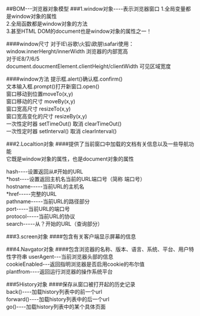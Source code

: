 ##BOM---浏览器对象模型
###1.window对象----表示浏览器窗口
1.全局变量都是window对象的属性      
2.全局函数都是window对象的方法    
3.甚至HTML DOM的document也是window对象的属性之一！   

####window尺寸
对于IE\谷歌\火狐\欧朋\safari使用：   
window.innerHerght/innerWidth  浏览器的内部宽高      
对于IE8/7/6/5     
document.doucmentElement.clientHeight/clientWidth 可见区域宽度

####window方法
提示框.alert()确认框.confirm()    
文本输入框.prompt()打开新窗口.open()      
窗口移动到位置moveTo(x,y)     
窗口移动的尺寸 moveBy(x,y)    
窗口宽高尺寸 resizeTo(x,y)    
窗口宽高变化的尺寸 resizeBy(x,y)   
一次性定时器 setTimeOut()  取消 clearTimeOut()    
一次性定时器 setInterval()  取消 clearInterval()   

###2.Localtion对象
####提供了当前窗口中加载的文档有关信息以及一些导航功能       
它既是window对象的属性，也是document对象的属性  

hash----设置返回从#开始的URL  
*host----设置返回主机名当前的URL端口号（简称 端口号）  
hostname-----当前URL的主机名  
*href-----完整的URL  
pathname-----当前URL的路径部分  
port-----当前URL的端口号  
protocol-----当前URL的协议  
search-----从？开始的URL（查询部分）  

###3.screen对象
####包含有关客户端显示屏幕的信息

###4.Navgator对象
####包含浏览器的名称、版本、语言、系统、平台、用户特性字符串
userAgent---当前浏览器头部的信息        
cookieEnabled---返回指明浏览器是否启用cookie的布尔值     
plantfrom----返回运行浏览器的操作系统平台     

###5History对象
####保存从窗口被打开起的历史记录     
back()----加载history列表中的前一个url    
forward()----加载history列表中的后一个url    
go()----加载history列表中的某个具体页面
